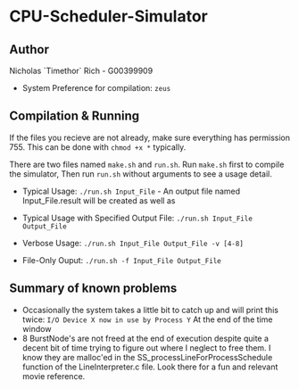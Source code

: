 CPU-Scheduler-Simulator
=======================


Author
------
Nicholas \`Timethor\` Rich  - G00399909


- System Preference for compilation: `zeus`

Compilation & Running
---------------------

If the files you recieve are not already, make sure everything has permission 755. This can be done with `chmod +x *` typically.

There are two files named `make.sh` and `run.sh`. Run `make.sh` first to compile the simulator, Then run `run.sh` without arguments to see a usage detail.

- Typical Usage: `./run.sh Input_File` - 
An output file named Input_File.result will be created as well as 

- Typical Usage with Specified Output File: `./run.sh Input_File Output_File`

- Verbose Usage: `./run.sh Input_File Output_File -v [4-8]`

- File-Only Ouput: `./run.sh -f Input_File Output_File`


Summary of known problems
-------------------------
- Occasionally the system takes a little bit to catch up and will print this twice: `I/O Device X now in use by Process Y`
At the end of the time window
- 8 BurstNode's are not freed at the end of execution despite quite a decent bit of time trying to figure out where I neglect to free them. I know they are malloc'ed in the SS_processLineForProcessSchedule function of the LineInterpreter.c file. Look there for a fun and relevant movie reference.
